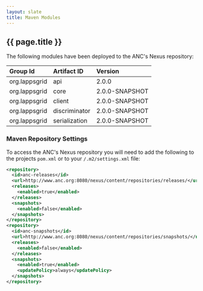 ```yaml
---
layout: slate
title: Maven Modules
---
```


## {{ page.title }}

The following modules have been deployed to the ANC's Nexus repository:

| Group Id | Artifact ID | Version |
|:---------|:------------|:--------|
| org.lappsgrid | api | 2.0.0 |
| org.lappsgrid | core | 2.0.0-SNAPSHOT |
| org.lappsgrid | client | 2.0.0-SNAPSHOT |
| org.lappsgrid | discriminator | 2.0.0-SNAPSHOT |
| org.lappsgrid | serialization | 2.0.0-SNAPSHOT |


### Maven Repository Settings

To access the ANC's Nexus repository you will need to add the following to the projects
`pom.xml` or to your `/.m2/settings.xml` file:

```xml
<repository>
  <id>anc-releases</id>
  <url>http://www.anc.org:8080/nexus/content/repositories/releases/</url>
  <releases>
	<enabled>true</enabled>
  </releases>
  <snapshots>
	<enabled>false</enabled>
  </snapshots>
</repository>
<repository>
  <id>anc-snapshots</id>
  <url>http://www.anc.org:8080/nexus/content/repositories/snapshots/</url>
  <releases>
	<enabled>false</enabled>
  </releases>
  <snapshots>
	<enabled>true</enabled>
	<updatePolicy>always</updatePolicy>
  </snapshots>
</repository>
```
